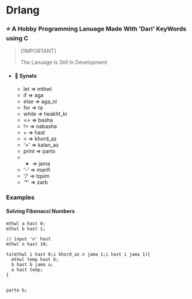 # Drlang
### :star: A Hobby Programming Lanuage Made With 'Dari' KeyWords using C

> \[!IMPORTANT]
>
> The Lanuage Is Still In Development

* #### :rocket: Synatx
    * let => mthwl
    * if  => aga
    * else => aga_ni
    * for => ta
    * while => twakht_ki
    * == => basha
    * != => nabasha
    * = => hast
    * < => khord_az
    * '>' => kalan_az
    * print => parto
    * + => jama
    * '-' => manfi
    * '/' => tqsim
    * '*' => zarb

### Examples
#### Solving Fibonacci Numbers
```
mthwl a hast 0;
mthwl b hast 1;

// input 'n' hast
mthwl n hast 10;

ta(mthwl i hast 0;i khord_az n jama 1;i hast i jama 1){
  mthwl temp hast b;
  b hast b jama a;
  a hast temp;
}


parto b;
```
